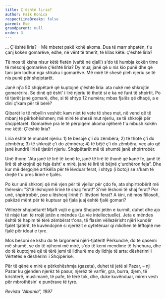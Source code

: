 ```yaml
---
title: Ç'është liria?
author: Faik Konica
respectLineBreaks: false
parent: Ese
grandparent: null
order: 3
---
```



… Ç'është liria? – Më mbetet pakë kohë akoma. Dua të marr shpatën, t'u çanj kokën gomarëve, edhe, në vënt të tmerit, të kllas këtë: ç'është liria?

Të mos të kisha nisur këtë fletën (vaftë në djall!) s'do të humbja kokën time të mësonj gomarëve ç'është liria? Dy muaj janë që u nis kio punë dhe që tani jam lodhur nga shkaku i gomarëve. Më mirë të shesë pleh njeriu se të nis punë për shqiptarët.

Janë nj'a 50 shqipëtarë që kuptojnë ç'është liria: ata nukë më shkrojtin gomarërira. Se dinë që ësht' i lirë njeriu të thotë si e ka në funt të shpirtit. Po të tjerët janë gomarë, dhe, si të shtyp 12 numëra; mbas fjalës që dhaçë, a e dini ç'kam për të bërë?

Qibarët le të mbyllin veshët: kam niet të vete të shes mut, në vend që të mbanj të përkohëshmen; më mirë të shesë mut njeriu, se të shkrojë për shqipëtarët. Gomarëve pra le të përpiqem akoma njëherë t'u mbush kokën me këtë: Ç'është liria?

Liria është të mundet njeriu: 1) të besojë ç'i do zëmbëra; 2) të thotë ç'i do zëmbëra; 3) të shkrojë ç'i do zëmbëra; 4) të bëjë ç'i do zëmbëra, veç ato që janë kundrë lirisë tjatëri njeriu.
Shqipëtarët më të shumtë janë shpirtrobër.

Unë thom: "Ata janë të lirë të kenë fe, janë të lirë të thonë që kanë fe, janë të lirë të shkrojnë që feja ësht' e mirë, janë të lirë të bëjnë ç'urdhëron feja”. Dhe kur më dërgojnë artikëlla për të lëvduar ferat, i shtyp (i botoj) se s'kam të drejtë t'u pres lirinë e fjalës.

Po kur unë shkronj që më vjen për të vjellur për çdo fe, ata shpirtrobërit më thëresin: "S'të lëshojmë lirinë të shaç ferat!” S'më lëshoni të shaj ferat? Por unë, shpirtrobër, pse u lëshonj lirinë t'i lëvdoni ferat? A kini, në mos fillosofi, pakëzë mënt për të kuptuar që fjala juaj është fjalë gomari?

Vëllezër shqipëtarë! Mjaft vojti e gjora Shqipëri jetën e kurmit, duhet dhe ajo të nisjë tani të rrojë jetën e mëndes (La vie intellectuelle). Jeta e mëndes është të hapim të tërë zëmbërat t'ona, të flasim vëllezërisht njëri kundër fjalët tjatërit, të kuvëndojmë si njerëzit e qytetëruar qi mlidhen të lëftojnë me fjalë për ideat e tyre.

Mos besoni se kshu do të largonemi njëri-tjatërit! Përkundrë, do të qasemi më shumë, se do të njihemi më mirë, s'do të kemi mendime të fshehura, dhe do të kuptojmë që të tërë jemi të lidhurë me dy lidhje të arta: dëshërimi i Vërtetës e dëshërimi i Shqipërisë.

Për të qënë e mirë e përkohëshmja (gazeta), duhet të jetë si Pazar, – nji Pazar ku gjenden njerëz të pasur, njerëz të varfër, gra, burra, djem, të krishterë, muslimanë, të pafe, të tërë tok, dhe, duke kuvënduar, miren vesh për mbrothësin' e punërave të tyre.


_Revista "Albania”, 1897_
